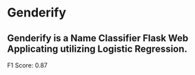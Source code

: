 # Genderify

## Genderify is a Name Classifier Flask Web Applicating utilizing Logistic Regression.
F1 Score: 0.87